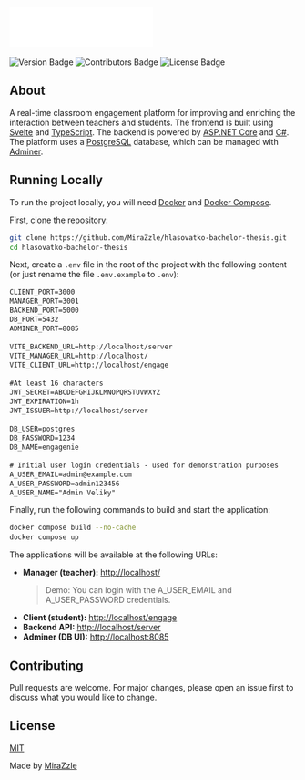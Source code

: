 <img src="./docs/images/engagenie-logo.png" height="70">

![Version Badge](https://img.shields.io/badge/version-1.0.0-blue?style=flat)
![Contributors Badge](https://img.shields.io/badge/contributors-1-green?style=flat)
![License Badge](https://img.shields.io/badge/license-MIT-red?style=flat)

## About

A real-time classroom engagement platform for improving and enriching the interaction between teachers and students. The frontend is built using [Svelte](https://svelte.dev/) and [TypeScript](https://www.typescriptlang.org/). The backend is powered by [ASP.NET Core](https://dotnet.microsoft.com/apps/aspnet) and [C#](https://learn.microsoft.com/en-us/dotnet/csharp/). The platform uses a [PostgreSQL](https://www.postgresql.org/) database, which can be managed with [Adminer](https://www.adminer.org/).

## Running Locally

To run the project locally, you will need [Docker](https://www.docker.com/products/docker-desktop/) and [Docker Compose](https://docs.docker.com/compose/).

First, clone the repository:

```bash
git clone https://github.com/MiraZzle/hlasovatko-bachelor-thesis.git
cd hlasovatko-bachelor-thesis
```

Next, create a `.env` file in the root of the project with the following content (or just rename the file `.env.example` to `.env`):

```env
CLIENT_PORT=3000
MANAGER_PORT=3001
BACKEND_PORT=5000
DB_PORT=5432
ADMINER_PORT=8085

VITE_BACKEND_URL=http://localhost/server
VITE_MANAGER_URL=http://localhost/
VITE_CLIENT_URL=http://localhost/engage

#At least 16 characters
JWT_SECRET=ABCDEFGHIJKLMNOPQRSTUVWXYZ
JWT_EXPIRATION=1h
JWT_ISSUER=http://localhost/server

DB_USER=postgres
DB_PASSWORD=1234
DB_NAME=engagenie

# Initial user login credentials - used for demonstration purposes
A_USER_EMAIL=admin@example.com
A_USER_PASSWORD=admin123456
A_USER_NAME="Admin Veliky"
```

Finally, run the following commands to build and start the application:

```bash
docker compose build --no-cache
docker compose up
```

The applications will be available at the following URLs:

- **Manager (teacher):** [http://localhost/](https://www.google.com/search?q=http://localhost/)
  > Demo: You can login with the A_USER_EMAIL and A_USER_PASSWORD credentials.
- **Client (student):** [http://localhost/engage](https://www.google.com/search?q=http://localhost/engage)
- **Backend API:** [http://localhost/server](https://www.google.com/search?q=http://localhost/server)
- **Adminer (DB UI):** [http://localhost:8085](https://www.google.com/search?q=http://localhost:8085)

## Contributing

Pull requests are welcome. For major changes, please open an issue first to discuss what you would like to change.

## License

[MIT](/LICENSE.md)

Made by [MiraZzle](https://github.com/MiraZzle)
